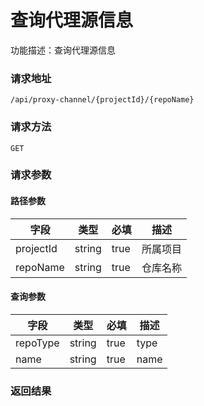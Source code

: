 # 查询代理源信息
功能描述：查询代理源信息

### 请求地址
```
/api/proxy-channel/{projectId}/{repoName}
```

### 请求方法
`GET`
### 请求参数
#### 路径参数

| 字段 | 类型 | 必填 | 描述 |
| -------- | -------- | -------- | -------- |
| projectId     | string   | true       | 所属项目 |
| repoName     | string   | true       | 仓库名称 |

#### 查询参数

| 字段 | 类型 | 必填 | 描述 |
| -------- | -------- | -------- | -------- |
| repoType     | string   | true       | type |
| name     | string   | true       | name |



### 返回结果

